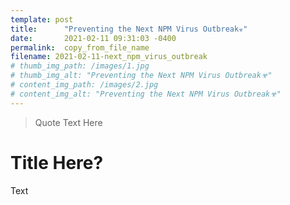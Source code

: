 ```yaml
---
template: post
title:      "Preventing the Next NPM Virus Outbreak☣"
date:       2021-02-11 09:31:03 -0400
permalink:  copy_from_file_name
filename: 2021-02-11-next_npm_virus_outbreak
# thumb_img_path: /images/1.jpg
# thumb_img_alt: "Preventing the Next NPM Virus Outbreak☣"
# content_img_path: /images/2.jpg
# content_img_alt: "Preventing the Next NPM Virus Outbreak☣"
---
```


> Quote Text Here

# Title Here?

Text